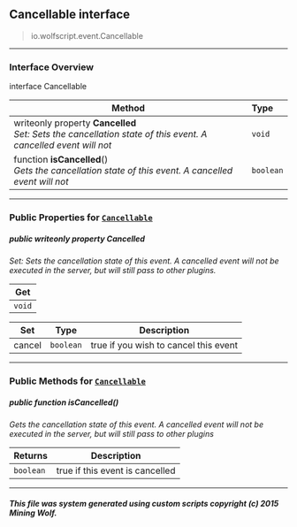 ## Cancellable __interface__

>io.wolfscript.event.Cancellable

---

### Interface Overview

interface Cancellable

Method | Type   
--- | :--- 
 writeonly property __Cancelled__ <br> _Set: Sets the cancellation state of this event. A cancelled event will not_ | `void`
 function __isCancelled__() <br> _Gets the cancellation state of this event. A cancelled event will not_ | `boolean`



---


### Public Properties for [`Cancellable`](Cancellable.md)

##### <a id='cancelled'></a>public  writeonly property __Cancelled__

_Set: Sets the cancellation state of this event. A cancelled event will not be executed in the server, but will still pass to other plugins._

Get | 
--- | 
`void` |

Set | Type | Description  
--- | --- | --- 
cancel | `boolean` | true if you wish to cancel this event


---

### Public Methods for [`Cancellable`](Cancellable.md)

##### <a id='iscancelled'></a>public  function __isCancelled__()

_Gets the cancellation state of this event. A cancelled event will not be executed in the server, but will still pass to other plugins_

Returns | Description
--- | --- 
`boolean` | true if this event is cancelled


---


##### This file was system generated using custom scripts copyright (c) 2015 Mining Wolf.
	

